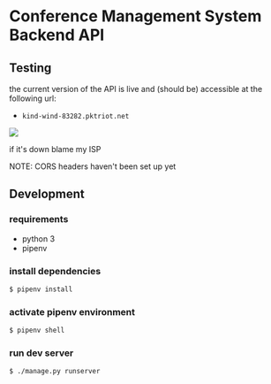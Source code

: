 # Conference Management System Backend API

## Testing

the current version of the API is live and (should be) accessible at the following url:

- `kind-wind-83282.pktriot.net`

![](https://img.shields.io/uptimerobot/status/m787566269-a2f2cdfea89e35226bfc73df?color=%23E30B5D&label=server%20status&logo=raspberry-pi&logoColor=%23E30B5D&style=for-the-badge)

if it's down blame my ISP

NOTE: CORS headers haven't been set up yet

## Development

### requirements
- python 3
- pipenv

### install dependencies
```bash
$ pipenv install
```

### activate pipenv environment
```bash
$ pipenv shell
```

### run dev server
```
$ ./manage.py runserver
```
